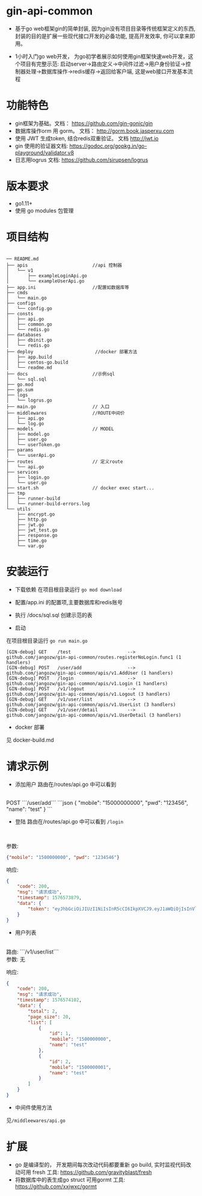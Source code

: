 # gin-api-common 

* 基于go web框架gin的简单封装, 因为gin没有项目目录等传统框架定义的东西, 封装的目的是扩展一些现代接口开发的必备功能, 提高开发效率, 你可以拿来即用。

* 1小时入门go web开发， 为go初学者展示如何使用gin框架快速web开发，这个项目有完整示范: 
启动server->路由定义->中间件过滤->用户身份验证->控制器处理->数据库操作->redis缓存->返回给客户端, 这是web接口开发基本流程

# 功能特色
* gin框架为基础。文档： https://github.com/gin-gonic/gin
* 数据库操作orm 用 gorm。 文档： http://gorm.book.jasperxu.com 
* 使用 JWT 生成token, 结合redis双重验证。 文档 http://jwt.io
* gin 使用的验证器文档: https://godoc.org/gopkg.in/go-playground/validator.v8
* 日志用logrus  文档: https://github.com/sirupsen/logrus

# 版本要求

 * go1.11+
 * 使用 go modules 包管理

# 项目结构

```cassandraql

── README.md
├── apis                        //api 控制器
│   └── v1
│       ├── exampleLoginApi.go
│       └── exampleUserApi.go
├── app.ini                     //配置如数据库等
├── cmds  
│   └── main.go
├── configs
│   └── config.go
├── consts
│   ├── api.go
│   ├── common.go
│   └── redis.go
├── databases
│   ├── dbinit.go
│   └── redis.go
├── deploy                       //docker 部署方法
│   ├── app.build
│   ├── centos-go.build
│   └── readme.md
├── docs                        //示例sql
│   └── sql.sql
├── go.mod
├── go.sum
├── logs
│   └── logrus.go
├── main.go                     // 入口
├── middlewares                 //ROUTE中间价
│   ├── api.go
│   └── log.go
├── models                      // MODEL
│   ├── model.go
│   ├── user.go
│   └── userToken.go
├── params
│   └── userApi.go
├── routes                      // 定义route
│   └── api.go
├── services
│   ├── login.go
│   └── user.go
├── start.sh                    // docker exec start...
├── tmp
│   ├── runner-build
│   └── runner-build-errors.log
└── utils
    ├── encrypt.go
    ├── http.go
    ├── jwt.go
    ├── jwt_test.go
    ├── response.go
    ├── time.go
    └── var.go
```

# 安装运行

* 下载依赖
在项目根目录运行 ```go mod download```

* 配置/app.ini 的配置项,主要数据库和redis账号

* 执行 /docs/sql.sql 创建示范的表

* 启动

在项目根目录运行 ```go run main.go```


```text
[GIN-debug] GET    /test                     --> github.com/jangozw/gin-api-common/routes.registerNoLogin.func1 (1 handlers)
[GIN-debug] POST   /user/add                 --> github.com/jangozw/gin-api-common/apis/v1.AddUser (1 handlers)
[GIN-debug] POST   /login                    --> github.com/jangozw/gin-api-common/apis/v1.Login (1 handlers)
[GIN-debug] POST   /v1/logout                --> github.com/jangozw/gin-api-common/apis/v1.Logout (3 handlers)
[GIN-debug] GET    /v1/user/list             --> github.com/jangozw/gin-api-common/apis/v1.UserList (3 handlers)
[GIN-debug] GET    /v1/user/detail           --> github.com/jangozw/gin-api-common/apis/v1.UserDetail (3 handlers)
```


* docker 部署 

见 docker-build.md

# 请求示例

* 添加用户
路由在/routes/api.go 中可以看到 
<br/>
POST ```/user/add```
```json
{
    "mobile": "15000000000",
    "pwd": "123456",
    "name": "test"
    }
```
 
* 登陆
路由在/routes/api.go 中可以看到 ```/login``` 



<br/>

参数:
```json
{"mobile": "1500000000", "pwd": "1234546"}
```
响应:
```json
{
    "code": 200,
    "msg": "请求成功",
    "timestamp": 1576573879,
    "data": {
        "token": "eyJhbGciOiJIUzI1NiIsInR5cCI6IkpXVCJ9.eyJ1aWQiOjIsInVlbiI6ImVjNDc2ZDJkNGU3ODhkYzA3YzFkNDI3NGVkZjA1Y2Y1YmQyMGI4YWYwYTdlODcwYTAzMzRmYjZlZDg2MzNiZDQiLCJleHAiOjE1NzY2NjAyNzksImlzcyI6InRlc3QifQ.erealfYAsbxkvoyf3IxXvRSX46hZt4G6JxPQmYoNvNc"
    }
}
```

* 用户列表
<br/>
路由: ```/v1/user/list```
<br/>
参数: 无 
<br/>

响应:
```json
{
    "code": 200,
    "msg": "请求成功",
    "timestamp": 1576574102,
    "data": {
        "total": 2,
        "page_size": 20,
        "list": [
            {
                "id": 1,
                "mobile": "1500000000",
                "name": "test"
            },
            {
                "id": 2,
                "mobile": "1500000001",
                "name": "test"
            }
        ]
    }
}

```
* 中间件使用方法

见```/middleewares/api.go```
 



# 扩展

* go 是编译型的， 开发期间每次改动代码都要重新 go build, 实时监视代码改动可用 fresh 工具: https://github.com/gravityblast/fresh
* 将数据库中的表生成go struct 可用gormt 工具: https://github.com/xxjwxc/gormt




